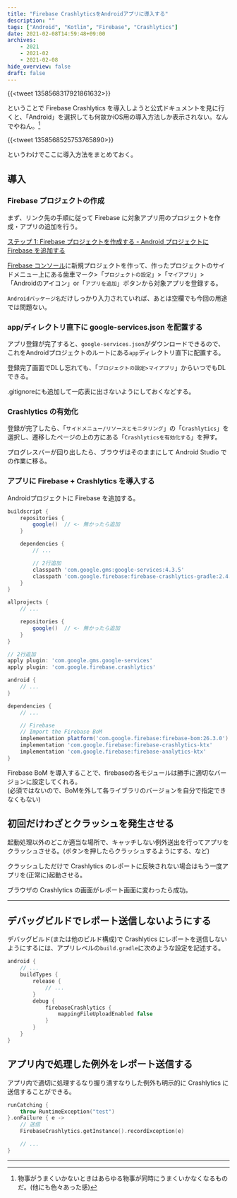 ```yaml
---
title: "Firebase CrashlyticsをAndroidアプリに導入する"
description: ""
tags: ["Android", "Kotlin", "Firebase", "Crashlytics"]
date: 2021-02-08T14:59:48+09:00
archives:
    - 2021
    - 2021-02
    - 2021-02-08
hide_overview: false
draft: false
---
```


{{<tweet 1358568317921861632>}}

ということで Firebase Crashlytics を導入しようと公式ドキュメントを見に行くと、「Android」を選択しても何故かiOS用の導入方法しか表示されない。なんでやねん。[^*]

{{<tweet 1358568525753765890>}}

というわけでここに導入方法をまとめておく。

## 導入

### Firebase プロジェクトの作成

まず、リンク先の手順に従って Firebase に対象アプリ用のプロジェクトを作成・アプリの追加を行う。

[ステップ 1: Firebase プロジェクトを作成する - Android プロジェクトに Firebase を追加する](https://firebase.google.com/docs/android/setup?hl=ja#create-firebase-project)

[Firebase コンソール](https://console.firebase.google.com/)に新規プロジェクトを作って、作ったプロジェクトのサイドメニュー上にある歯車マーク>「`プロジェクトの設定`」>「`マイアプリ`」>「Androidのアイコン」or「`アプリを追加`」ボタンから対象アプリを登録する。

`Androidパッケージ名`だけしっかり入力されていれば、あとは空欄でも今回の用途では問題ない。

### app/ディレクトリ直下に google-services.json を配置する

アプリ登録が完了すると、`google-services.json`がダウンロードできるので、これをAndroidプロジェクトのルートにある`app`ディレクトリ直下に配置する。

登録完了画面でDLし忘れても、「`プロジェクトの設定>マイアプリ`」からいつでもDLできる。

.gitignoreにも追加して一応表に出さないようにしておくなどする。

### Crashlytics の有効化

登録が完了したら、「`サイドメニュー/リソースとモニタリング`」の「`Crashlytics`」を選択し、遷移したページの上の方にある「`Crashlyticsを有効化する`」を押す。

プログレスバーが回り出したら、ブラウザはそのままにして Android Studio での作業に移る。

### アプリに Firebase + Crashlytics を導入する

Androidプロジェクトに Firebase を追加する。

```gradle:(project)build.gradle
buildscript {
    repositories {
        google()  // <- 無かったら追加
    }

    dependencies {
        // ...

        // 2行追加
        classpath 'com.google.gms:google-services:4.3.5'
        classpath 'com.google.firebase:firebase-crashlytics-gradle:2.4.1'
    }
}

allprojects {
    // ...

    repositories {
        google()  // <- 無かったら追加
    }
}
```

```gradle:(app)build.gradle
// 2行追加
apply plugin: 'com.google.gms.google-services'
apply plugin: 'com.google.firebase.crashlytics'

android {
    // ...
}

dependencies {
    // ...

    // Firebase
    // Import the Firebase BoM
    implementation platform('com.google.firebase:firebase-bom:26.3.0')
    implementation 'com.google.firebase:firebase-crashlytics-ktx'
    implementation 'com.google.firebase:firebase-analytics-ktx'
}
```

Firebase BoM を導入することで、firebaseの各モジュールは勝手に適切なバージョンに設定してくれる。  
(必須ではないので、BoMを外して各ライブラリのバージョンを自分で指定できなくもない)

## 初回だけわざとクラッシュを発生させる

起動処理以外のどこか適当な場所で、キャッチしない例外送出を行ってアプリをクラッシュさせる。(ボタンを押したらクラッシュするようにする、など)

クラッシュしただけで Crashlytics のレポートに反映されない場合はもう一度アプリを(正常に)起動させる。

ブラウザの Crashlytics の画面がレポート画面に変わったら成功。

---

## デバッグビルドでレポート送信しないようにする

デバッグビルド(または他のビルド構成)で Crashlytics にレポートを送信しないようにするには、アプリレベルの`build.gradle`に次のような設定を記述する。

```gradle:(app)build.gradle
android {
    // ...
    buildTypes {
        release {
            // ...
        }
        debug {
            firebaseCrashlytics {
                mappingFileUploadEnabled false
            }
        }
    }
}
```

## アプリ内で処理した例外をレポート送信する

アプリ内で適切に処理するなり握り潰すなりした例外も明示的に Crashlytics に送信することができる。

```kt
runCatching {
    throw RuntimeException("test")
}.onFailure { e ->
    // 送信
    FirebaseCrashlytics.getInstance().recordException(e)

    // ...
}
```

---

[^*]: 物事がうまくいかないときはあらゆる物事が同時にうまくいかなくなるものだ。(他にも色々あった感)
